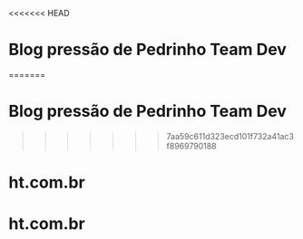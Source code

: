 <<<<<<< HEAD
# Blog pressão de Pedrinho Team Dev
=======
# Blog pressão de Pedrinho Team Dev
>>>>>>> 7aa59c611d323ecd101f732a41ac3f8969790188
# ht.com.br
# ht.com.br

